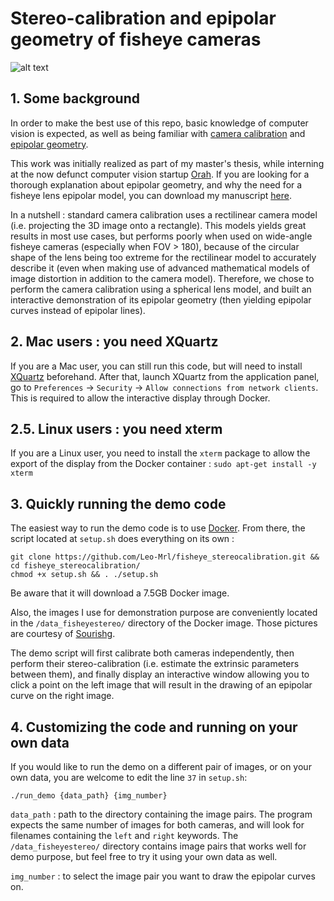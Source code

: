 # Stereo-calibration and epipolar geometry of fisheye cameras

![alt text](https://i.imgur.com/1dyE7hL.png)


## 1. Some background

In order to make the best use of this repo, basic knowledge of computer vision is expected, as well as being familiar with [camera calibration](https://www.youtube.com/watch?v=-9He7Nu3u8s) and [epipolar geometry](https://www.youtube.com/watch?v=DgGV3l82NTk).

This work was initially realized as part of my master's thesis, while interning at the now defunct computer vision startup [Orah](https://www.crunchbase.com/organization/videostitch). If you are looking for a thorough explanation about epipolar geometry, and why the need for a fisheye lens epipolar model, you can download my manuscript [here](https://drive.google.com/file/d/1-5c6zPi8DRgZte_1ch5Ky9jknYPYzOsw/view?usp=sharing).

In a nutshell : standard camera calibration uses a rectilinear camera model (i.e. projecting the 3D image onto a rectangle). This models yields great results in most use cases, but performs poorly when used on wide-angle fisheye cameras (especially when FOV > 180), because of the circular shape of the lens being too extreme for the rectilinear model to accurately describe it (even when making use of advanced mathematical models of image distortion in addition to the camera model). Therefore, we chose to perform the camera calibration using a spherical lens model, and built an interactive demonstration of its epipolar geometry (then yielding epipolar curves instead of epipolar lines).


## 2. Mac users : you need XQuartz

If you are a Mac user, you can still run this code, but will need to install [XQuartz](https://www.xquartz.org/) beforehand. After that, launch XQuartz from the application panel, go to `Preferences` -> `Security` -> `Allow connections from network clients`. This is required to allow the interactive display through Docker.


## 2.5. Linux users : you need xterm

If you are a Linux user, you need to install the `xterm` package to allow the export of the display from the Docker container : `sudo apt-get install -y xterm`


## 3. Quickly running the demo code

The easiest way to run the demo code is to use [Docker](https://www.docker.com/products/docker-desktop). From there, the script located at `setup.sh` does everything on its own :
```
git clone https://github.com/Leo-Mrl/fisheye_stereocalibration.git && cd fisheye_stereocalibration/
chmod +x setup.sh && . ./setup.sh
```
Be aware that it will download a 7.5GB Docker image.

Also, the images I use for demonstration purpose are conveniently located in the `/data_fisheyestereo/` directory of the Docker image. Those pictures are courtesy of [Sourishg](https://github.com/sourishg/fisheye-stereo-calibration).

The demo script will first calibrate both cameras independently, then perform their stereo-calibration (i.e. estimate the extrinsic parameters between them), and finally display an interactive window allowing you to click a point on the left image that will result in the drawing of an epipolar curve on the right image.


## 4. Customizing the code and running on your own data

If you would like to run the demo on a different pair of images, or on your own data, you are welcome to edit the line `37` in `setup.sh`:

`./run_demo {data_path} {img_number}`

`data_path` : path to the directory containing the image pairs. The program expects the same number of images for both cameras, and will look for filenames containing the `left` and `right` keywords. The `/data_fisheyestereo/` directory contains image pairs that works well for demo purpose, but feel free to try it using your own data as well.

`img_number` : to select the image pair you want to draw the epipolar curves on.
